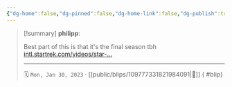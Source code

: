 ```yaml
---
{"dg-home":false,"dg-pinned":false,"dg-home-link":false,"dg-publish":true,"type":"blip","disabled rules":["yaml-title","yaml-title-alias","file-name-heading"],"title":"philipp on mastodon @ 2023-01-30","created-date":"2023-01-30T08:59:10","id":109777331821984100,"updated-date":"2025-05-02T08:50:43","dg-path":"blips/109777331821984091.md","permalink":"/blips/109777331821984091/","dgPassFrontmatter":true}
---
```


> [!summary] **philipp**:
>
> Best part of this is that it's the final season tbh [intl.startrek.com/videos/star-…](https://intl.startrek.com/videos/star-trek-picard-season-3-official-trailer)
> - - -
>
> 🗓️ `Mon, Jan 30, 2023` · [[public/blips/109777331821984091\|🔗]]
{ #blip}

